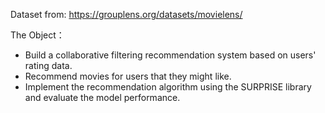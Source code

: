 Dataset from: https://grouplens.org/datasets/movielens/

The Object：
- Build a collaborative filtering recommendation system based on users' rating data.
- Recommend movies for users that they might like.
- Implement the recommendation algorithm using the SURPRISE library and evaluate the model performance.
